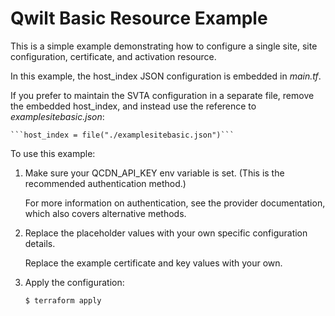# Qwilt Basic Resource Example

This is a simple example demonstrating how to configure a single site, site configuration, certificate, and activation resource.

In this example, the host_index JSON configuration is embedded in *main.tf*.  

If you prefer to maintain the SVTA configuration in a separate file, remove the embedded host_index, and instead use the reference to *examplesitebasic.json*: 

    ```host_index = file("./examplesitebasic.json")```



To use this example:

1. Make sure your QCDN_API_KEY env variable is set. (This is the recommended authentication method.)

    For more information on authentication, see the provider documentation, which also covers alternative methods.

2. Replace the placeholder values with your own specific configuration details. 

    Replace the example certificate and key values with your own.

3. Apply the configuration:

    ```
    $ terraform apply
    ```